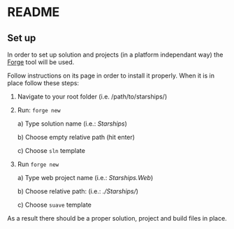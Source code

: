 README
======

Set up
------

In order to set up solution and projects (in a platform independant way) the [Forge](http://fsprojects.github.io/Forge/ "Forge project page") tool will be used.

Follow instructions on its page in order to install it properly. When it is in place follow these steps:

1. Navigate to your root folder (i.e. /path/to/starships/)
1. Run: `forge new`

    a) Type solution name (i.e.: _Starships_)

    b) Choose empty relative path (hit enter)

    c) Choose `sln` template

1. Run `forge new`

    a) Type web project name (i.e.: _Starships.Web_)

    b) Choose relative path: (i.e.: _./Starships/_)

    c) Choose `suave` template

As a result there should be a proper solution, project and build files in place.

